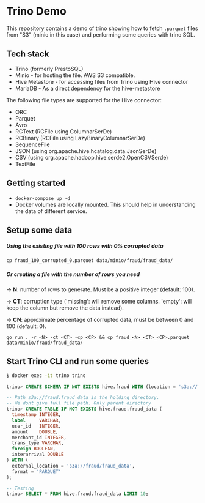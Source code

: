 # Trino Demo

This repository contains a demo of trino showing how to fetch `.parquet` files from "S3" (minio in this case) and performing some queries with trino SQL.

## Tech stack
* Trino (formerly PrestoSQL)
* Minio - for hosting the file. AWS S3 compatible.
* Hive Metastore - for accessing files from Trino using Hive connector
* MariaDB - As a direct dependency for the hive-metastore

The following file types are supported for the Hive connector:

- ORC
- Parquet
- Avro
- RCText (RCFile using ColumnarSerDe)
- RCBinary (RCFile using LazyBinaryColumnarSerDe)
- SequenceFile
- JSON (using org.apache.hive.hcatalog.data.JsonSerDe)
- CSV (using org.apache.hadoop.hive.serde2.OpenCSVSerde)
- TextFile

## Getting started
* `docker-compose up -d`
* Docker volumes are locally mounted. This should help in understanding the data of different service.

## Setup some data

##### Using the existing file with 100 rows with 0% corrupted data
```shell
cp fraud_100_corrupted_0.parquet data/minio/fraud/fraud_data/
```

##### Or creating a file with the number of rows you need 
-> **N**: number of rows to generate. Must be a positive integer (default: 100).

-> **CT**: corruption type ('missing': will remove some columns. 'empty': will keep the column but remove the data instead).

->  **CN**: approximate percentage of corrupted data, must be between 0 and 100 (default: 0).

```shell
go run . -r <N> -ct <CT> -cp <CP> && cp fraud_<N>_<CT>_<CP>.parquet data/minio/fraud/fraud_data/
```

## Start Trino CLI and run some queries

```bash
$ docker exec -it trino trino
```

```sql
trino> CREATE SCHEMA IF NOT EXISTS hive.fraud WITH (location = 's3a://fraud/');
```

```sql
-- Path s3a://fraud.fraud_data is the holding directory.
-- We dont give full file path. Only parent directory
trino> CREATE TABLE IF NOT EXISTS hive.fraud.fraud_data (
  timestamp INTEGER,
  label     VARCHAR,
  user_id   INTEGER,
  amount    DOUBLE,
  merchant_id INTEGER,
  trans_type VARCHAR,
  foreign BOOLEAN,
  interarrival DOUBLE
) WITH (
  external_location = 's3a://fraud/fraud_data',
  format = 'PARQUET'
);
```

```sql
-- Testing
trino> SELECT * FROM hive.fraud.fraud_data LIMIT 10;
```